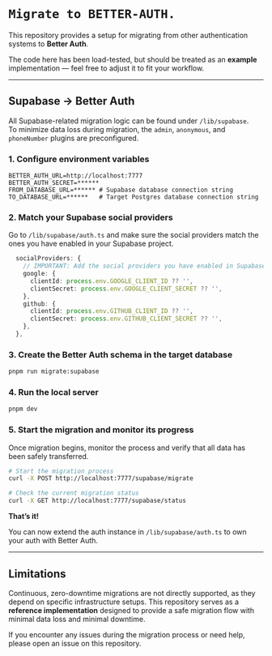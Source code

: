 # `Migrate to BETTER-AUTH.`

This repository provides a setup for migrating from other authentication systems to **Better Auth**.

The code here has been load-tested, but should be treated as an **example** implementation — feel free to adjust it to fit your workflow.

---

## Supabase -> Better Auth

All Supabase-related migration logic can be found under `/lib/supabase`.  
To minimize data loss during migration, the `admin`, `anonymous`, and `phoneNumber` plugins are preconfigured.

### 1. Configure environment variables

```dotenv
BETTER_AUTH_URL=http://localhost:7777
BETTER_AUTH_SECRET=******
FROM_DATABASE_URL=****** # Supabase database connection string
TO_DATABASE_URL=******   # Target Postgres database connection string
```

### 2. Match your Supabase social providers

Go to `/lib/supabase/auth.ts` and make sure the social providers match the ones you have enabled in your Supabase project.

```ts
  socialProviders: {
    // IMPORTANT: Add the social providers you have enabled in Supabase below.
    google: {
      clientId: process.env.GOOGLE_CLIENT_ID ?? '',
      clientSecret: process.env.GOOGLE_CLIENT_SECRET ?? '',
    },
    github: {
      clientId: process.env.GITHUB_CLIENT_ID ?? '',
      clientSecret: process.env.GITHUB_CLIENT_SECRET ?? '',
    },
  },
```

### 3. Create the Better Auth schema in the target database

```bash
pnpm run migrate:supabase
```

### 4. Run the local server

```bash
pnpm dev
```

### 5. Start the migration and monitor its progress

Once migration begins, monitor the process and verify that all data has been safely transferred.

```bash
# Start the migration process
curl -X POST http://localhost:7777/supabase/migrate

# Check the current migration status
curl -X GET http://localhost:7777/supabase/status
```

**That’s it!**

You can now extend the auth instance in `/lib/supabase/auth.ts` to own your auth with Better Auth.

---

## Limitations

Continuous, zero-downtime migrations are not directly supported, as they depend on specific infrastructure setups. This repository serves as a **reference implementation** designed to provide a safe migration flow with minimal data loss and minimal downtime.

If you encounter any issues during the migration process or need help, please open an issue on this repository.
